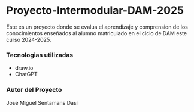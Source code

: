 # Proyecto-Intermodular-DAM-2025
Este es un proyecto donde se evalua el aprendizaje y comprension de los conocimientos enseñados al alumno matriculado en el ciclo de DAM este curso 2024-2025.

### Tecnologias utilizadas
* draw.io
* ChatGPT 

### Autor del Proyecto
Jose Miguel Sentamans Dasí
